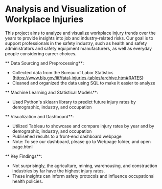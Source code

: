 # Analysis and Visualization of Workplace Injuries

This project aims to analyze and visualize workplace injury trends over the years to provide insights into job and industry-related risks. Our goal is to support professionals in the safety industry, such as health and safety administrators and safety equipment manufacturers, as well as everyday people considering career choices.

** Data Sourcing and Preprocessing**:

  - Collected data from the Bureau of Labor Statistics (https://www.bls.gov/iif/fatal-injuries-tables/archive.htm#RATES)
  - Cleaned and organized the data using SQL to make it easier to analyze    

** Machine Learning and Statistical Models**:

  - Used Python's sklearn library to predict future injury rates by demographic, industry, and occupation

** Visualization and Dashboard**:

  - Utilized Tableau to showcase and compare injury rates by year and by demographic, industry, and occupation
  - Publisehed results to a front-end dashboard webpage
  - Note: To see our dashboard, please go to Webpage folder, and open page.html

** Key Findings**:

  - Not surprisingly, the agriculture, mining, warehousing, and construction industries by far have the highest injury rates.
  - These insights can inform safety protocols and influence occupational health policies.




